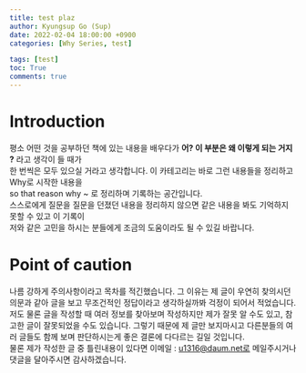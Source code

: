```yaml
---
title: test plaz
author: Kyungsup Go (Sup)
date: 2022-02-04 18:00:00 +0900
categories: [Why Series, test]

tags: [test]
toc: True
comments: true
---
```



# Introduction 

평소 어떤 것을 공부하던 책에 있는 내용을 배우다가 **어? 이 부분은 왜 이렇게 되는 거지 ?** 라고 생각이 들 때가  
한 번씩은 모두 있으실 거라고 생각합니다. 이 카테고리는 바로 그런 내용들을 정리하고 Why로 시작한 내용을<br>so that reason why ~ 로 정리하며 기록하는 공간입니다.  
스스로에게 질문을 질문을 던졌던 내용을 정리하지 않으면 같은 내용을 봐도 기억하지 못할 수 있고 이 기록이 <br>저와 같은 고민을 하시는 분들에게 조금의 도움이라도 될 수 있길 바랍니다.

# Point of caution  

나름 강하게 주의사항이라고 목차를 적긴했습니다. 그 이유는 제 글이 우연히 찾의시던 의문과 같아 글을 보고 무조건적인 정답이라고 생각하실까봐 걱정이 되어서 적었습니다.  
저도 물론 글을 작성할 때 여러 정보를 찾아보며 작성하지만 제가 잘못 알 수도 있고, 참고한 글이 잘못되었을 수도 있습니다. 그렇기 때문에 제 글만 보지마시고 다른분들의 여러 글들도 함께 보며 판단하시는게 좋은 결론에 다다르는 길일 것입니다.  
물론 제가 작성한 글 중 틀린내용이 있다면 이메일 : u1316@daum.net로 메일주시거나 댓글을 달아주시면 감사하겠습니다.

